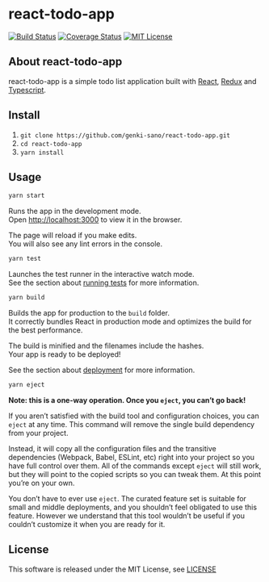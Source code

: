 # react-todo-app

[![Build Status](https://travis-ci.org/genki-sano/react-todo-app.svg?branch=master)](https://travis-ci.org/genki-sano/react-todo-app)
[![Coverage Status](https://coveralls.io/repos/github/genki-sano/react-todo-app/badge.svg?branch=master)](https://coveralls.io/github/genki-sano/react-todo-app?branch=master)
[![MIT License](http://img.shields.io/badge/license-MIT-blue.svg?style=flat)](LICENSE)

## About react-todo-app

react-todo-app is a simple todo list application built with [React](https://github.com/facebook/react), [Redux](https://github.com/reduxjs/redux) and [Typescript](https://github.com/microsoft/TypeScript).

## Install

1. `git clone https://github.com/genki-sano/react-todo-app.git`
2. `cd react-todo-app`
3. `yarn install`

## Usage

```bash
yarn start
```

Runs the app in the development mode.<br />
Open [http://localhost:3000](http://localhost:3000) to view it in the browser.

The page will reload if you make edits.<br />
You will also see any lint errors in the console.

```bash
yarn test
```

Launches the test runner in the interactive watch mode.<br />
See the section about [running tests](https://facebook.github.io/create-react-app/docs/running-tests) for more information.

```bash
yarn build
```

Builds the app for production to the `build` folder.<br />
It correctly bundles React in production mode and optimizes the build for the best performance.

The build is minified and the filenames include the hashes.<br />
Your app is ready to be deployed!

See the section about [deployment](https://facebook.github.io/create-react-app/docs/deployment) for more information.

```bash
yarn eject
```

**Note: this is a one-way operation. Once you `eject`, you can’t go back!**

If you aren’t satisfied with the build tool and configuration choices, you can `eject` at any time. This command will remove the single build dependency from your project.

Instead, it will copy all the configuration files and the transitive dependencies (Webpack, Babel, ESLint, etc) right into your project so you have full control over them. All of the commands except `eject` will still work, but they will point to the copied scripts so you can tweak them. At this point you’re on your own.

You don’t have to ever use `eject`. The curated feature set is suitable for small and middle deployments, and you shouldn’t feel obligated to use this feature. However we understand that this tool wouldn’t be useful if you couldn’t customize it when you are ready for it.

## License

This software is released under the MIT License, see [LICENSE](LICENSE)
